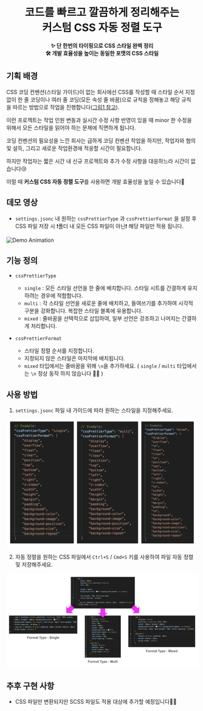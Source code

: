 <div align="center">
    <h1>
		코드를 빠르고 깔끔하게 정리해주는<br>
		커스텀 CSS 자동 정렬 도구
	</h1>
	<strong>✨ 단 한번의 타이핑으로 CSS 스타일 완벽 정리</strong><br>
	<strong>🛠️ 개발 효율성을 높이는 동일한 포맷의 CSS 스타일</strong>
</div>


## 기획 배경

CSS 코딩 컨벤션(스타일 가이드)이 없는 회사에선 CSS를 작성할 때 스타일 순서 지정 없이 한 줄 코딩이나 여러 줄 코딩(모든 속성 줄 바꿈)으로 규칙을 정해놓고 해당 규칙을 따르는 방법으로 작업을 진행합니다([그림1 참고](#사용-방법)).

이런 프로젝트는 작업 인원 변동과 실시간 수정 사항 반영이 있을 때 minor 한 수정을 위해서 모든 스타일을 읽어야 하는 문제에 직면하게 됩니다.

코딩 컨벤션의 필요성을 느낀 회사는 급하게 코딩 컨벤션 작업을 하지만, 작업자와 협의 및 설득, 그리고 새로운 작업환경에 적응할 시간이 필요합니다.

하지만 작업자는 짧은 시간 내 신규 프로젝트와 추가 수정 사항을 대응하느라 시간이 없습니다😢

이럴 때 **커스텀 CSS 자동 정렬 도구**를 사용하면 개발 효율성을 높일 수 있습니다🎉


## 데모 영상

- `settings.jsonc` 내 원하는 `cssPrettierType` 과 `cssPrettierFormat` 을 설정 후 CSS 파일 저장 시 ❗️폴더 내 모든 CSS 파일이 아닌❗️ 해당 파일만 적용 됩니다. 

![Demo Animation](./files/video/VSC_StyleFormatter_Demo_240516.gif)


## 기능 정의

- `cssPrettierType`
	- `single` : 모든 스타일 선언을 한 줄에 배치합니다. 스타일 시트를 간결하게 유지하려는 경우에 적합합니다.
	- `multi` : 각 스타일 선언을 새로운 줄에 배치하고, 들여쓰기를 추가하여 시각적 구분을 강화합니다. 복잡한 스타일 블록에 유용합니다.
	- `mixed` : 줄바꿈을 선택적으로 삽입하여, 일부 선언은 강조하고 나머지는 간결하게 처리합니다.

- `cssPrettierFormat`
	- 스타일 정렬 순서를 지정합니다. 
	- 지정되지 않은 스타일은 마지막에 배치됩니다. 
	- `mixed` 타입에서는 줄바꿈을 위해 `\n`을 추가하세요. ( `single` / `multi` 타입에서는 `\n` 정상 동작 하지 않습니다 🙅‍♀️ )

	
## 사용 방법
1. `settings.jsonc` 파일 내 가이드에 따라 원하는 스타일을 지정해주세요.

![기능 정의 이미지](./files/image/VSC_StyleFormatter_Setting_Example.png)

2. 자동 정렬을 원하는 CSS 파일에서 `Ctrl+S` / `Cmd+S` 키를 사용하여 파일 자동 정렬 및 저장해주세요.

![기능 정의 이미지](./files/image/VSC_StyleFormatter_FormatType_Example.png)


## 추후 구현 사항

- CSS 파일만 변환되지만 SCSS 파일도 적용 대상에 추가할 예정입니다🙆‍♀️
